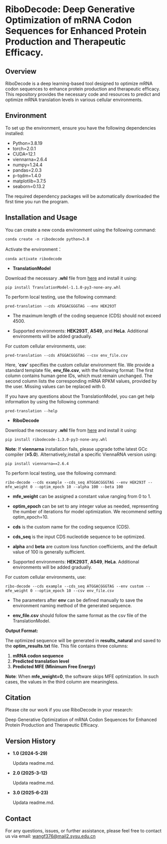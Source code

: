 #  RiboDecode: Deep Generative Optimization of mRNA Codon Sequences for Enhanced Protein Production and Therapeutic Efficacy.

## Overview
RiboDecode is a deep learning-based tool designed to optimize mRNA codon sequences to enhance protein production and therapeutic efficacy. This repository provides the necessary code and resources to predict and optimize mRNA translation levels in various cellular environments.

## Environment
To set up the environment, ensure you have the following dependencies installed:

- Python=3.8.19
- torch=2.0.1
- CUDA=12.1  
- viennarna=2.6.4 
- numpy=1.24.4  
- pandas=2.0.3
- p-tqdm=1.4.0 
- matplotlib=3.7.5 
- seaborn=0.13.2

The required dependency packages will be automatically downloaded the first time you run the program.

## Installation and Usage

You can create a new conda environment using the following command:

```
conda create -n ribodecode python=3.8
```

Activate the environment：

```
conda activate ribodecode
```

- **TranslationModel**

Download the necessary **.whl** file from [here](https://drive.google.com/file/d/19Yyl8uUbjQn0TAA4E52ZUGBd_pb_RyW8/view?usp=sharing) and install it using:

```
pip install TranslationModel-1.1.0-py3-none-any.whl
```

To perform local testing, use the following command:

```
pred-translation --cds ATGGACGGGTAG --env HEK293T
```

* The maximum length of the coding sequence (CDS) should not exceed 4500.

* Supported environments: **HEK293T**, **A549**, and **HeLa**. Additional environments will be added gradually.

For custom cellular environments, use:

```
pred-translation --cds ATGGACGGGTAG --csv env_file.csv
```

Here, '**csv**' specifies the custom cellular environment file. We provide a standard template file, **env_file.csv**, with the following format:
The first column contains human gene IDs, which must remain unchanged.
The second column lists the corresponding mRNA RPKM values, provided by the user. Missing values can be replaced with 0.

If you have any questions about the TranslationModel, you can get help information by using the following command:

```
pred-translation --help
```

- **RiboDecode**

Download the necessary **.whl** file from [here](https://drive.google.com/file/d/1BVrQvO85b0HI34cWfCNtim_eG2LXSEuv/view?usp=sharing) and install it using:

```
pip install ribodecode-1.3.0-py3-none-any.whl
```

**Note**: If **viennarna** installation fails, please upgrade tothe latest GCc compiler (**≥5.0**). Alternatively,install a specific ViennaRNA version using:

```
pip install viennarna==2.6.4
```

To perform local testing, use the following command:

```
ribo-decode --cds example --cds_seq ATGGACGGGTAG --env HEK293T --mfe_weight 0 --optim_epoch 10 --alpha 100 --beta 100
```

* **mfe_weight** can be assigned a constant value ranging from 0 to 1.

* **optim_epoch** can be set to any integer value as needed, representing the number of iterations for model optimization. We recommend setting optim_epoch=10.

* **cds**	is the custom name for the coding sequence (CDS).

* **cds_seq**	is the input CDS nucleotide sequence to be optimized.

* **alpha** and **beta** are custom loss function coefficients, and the default value of 100 is generally sufficient.

* Supported environments: **HEK293T**, **A549**, **HeLa**. Additional environments will be added gradually.

For custom cellular environments, use:

```
ribo-decode --cds example --cds_seq ATGGACGGGTAG --env custom --mfe_weight 0 --optim_epoch 10 --csv env_file.csv
```

* The parameters after **env** can be defined manually to save the environment naming method of the generated sequence.

* **env_file.csv** should follow the same format as the csv file of the TranslationModel.

**Output Format:**

The optimized sequence will be generated in **results_natural** and saved to the **optim_results.txt** file. This file contains three columns:

1. **mRNA codon sequence**
2. **Predicted translation level**
3. **Predicted MFE (Minimum Free Energy)**

**Note**: When **mfe_weight=0**, the software skips MFE optimization. In such cases, the values in the third column are meaningless.

## Citation
Please cite our work if you use RiboDecode in your research:

Deep Generative Optimization of mRNA Codon Sequences for Enhanced Protein Production and Therapeutic Efficacy.

## Version History

- **1.0 (2024-5-29)**

  Updata readme.md.
  
- **2.0 (2025-3-12)**

  Updata readme.md.

- **3.0 (2025-6-23)**

  Updata readme.md.
  
## Contact
For any questions, issues, or further assistance, please feel free to contact us via email:
wangf376@mail2.sysu.edu.cn
